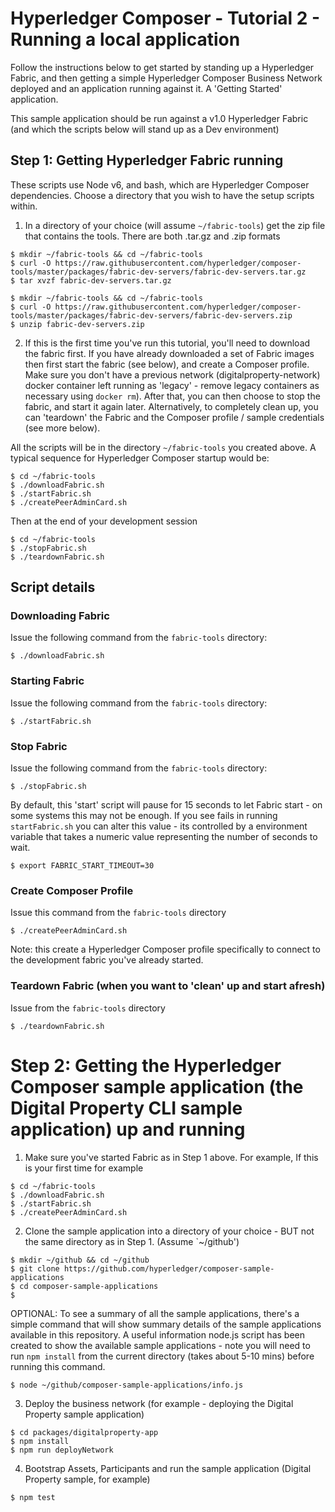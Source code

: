 # Hyperledger Composer - Tutorial 2 - Running a local application

Follow the instructions below to get started by standing up a Hyperledger Fabric, and then getting a simple Hyperledger Composer Business Network deployed and an application running against it. A 'Getting Started' application.

This sample application should be run against a v1.0 Hyperledger Fabric (and which the scripts below will stand up as a Dev environment)

## Step 1: Getting Hyperledger Fabric running

These scripts use Node v6, and bash, which are Hyperledger Composer dependencies. Choose a directory that you wish to have the setup scripts within.

1. In a directory of your choice (will assume `~/fabric-tools`) get the zip file that contains the tools.  There are both .tar.gz and .zip formats
```
$ mkdir ~/fabric-tools && cd ~/fabric-tools
$ curl -O https://raw.githubusercontent.com/hyperledger/composer-tools/master/packages/fabric-dev-servers/fabric-dev-servers.tar.gz
$ tar xvzf fabric-dev-servers.tar.gz

```

```
$ mkdir ~/fabric-tools && cd ~/fabric-tools
$ curl -O https://raw.githubusercontent.com/hyperledger/composer-tools/master/packages/fabric-dev-servers/fabric-dev-servers.zip
$ unzip fabric-dev-servers.zip
```


2. If this is the first time you've run this tutorial, you'll need to download the fabric first. If you have already downloaded a set of Fabric images then first start the fabric (see below), and create a Composer profile.  Make sure you don't have a previous network (digitalproperty-network) docker container left running as 'legacy' - remove legacy containers as necessary using `docker rm`). After that, you can then choose to stop the fabric, and start it again later. Alternatively, to completely clean up, you can 'teardown' the Fabric and the Composer profile / sample credentials (see more below).

All the scripts will be in the directory `~/fabric-tools` you created above.  A typical sequence for Hyperledger Composer startup  would be:

```
$ cd ~/fabric-tools
$ ./downloadFabric.sh
$ ./startFabric.sh
$ ./createPeerAdminCard.sh
```

Then at the end of your development session

```
$ cd ~/fabric-tools
$ ./stopFabric.sh
$ ./teardownFabric.sh
```

## Script details

### Downloading Fabric

Issue the following command from the `fabric-tools` directory:
```
$ ./downloadFabric.sh
```

### Starting Fabric

Issue the following command from the `fabric-tools` directory:
```
$ ./startFabric.sh
```

### Stop Fabric

Issue the following command from the `fabric-tools` directory:
```
$ ./stopFabric.sh
```

By default, this 'start' script will pause for 15 seconds to let Fabric start - on some systems this may not be enough. If you see fails in running `startFabric.sh` you can alter this value - its controlled by a environment variable that takes a numeric value representing the number of seconds to wait.

```
$ export FABRIC_START_TIMEOUT=30
```

### Create Composer Profile

Issue this command from the `fabric-tools` directory
```
$ ./createPeerAdminCard.sh
```

Note: this create a Hyperledger Composer profile specifically to connect to the development fabric you've already started.

### Teardown Fabric (when you want to 'clean' up and start afresh)

Issue from the `fabric-tools` directory
```
$ ./teardownFabric.sh
```

# Step 2: Getting the Hyperledger Composer sample application (the Digital Property CLI sample application) up and running

1. Make sure you've started Fabric as in Step 1 above. For example, If this is your first time for example

```
$ cd ~/fabric-tools
$ ./downloadFabric.sh
$ ./startFabric.sh
$ ./createPeerAdminCard.sh
```

2. Clone the sample application into a directory of your choice - BUT not the same directory as in Step 1. (Assume `~/github')
```
$ mkdir ~/github && cd ~/github
$ git clone https://github.com/hyperledger/composer-sample-applications
$ cd composer-sample-applications
$
```

OPTIONAL: To see a summary of all the sample applications, there's a simple command that will show summary details of the sample applications available in this repository. A useful information node.js script has been created to show the available sample applications - note you will need to run `npm install` from the current directory (takes about 5-10 mins) before running this command.
```
$ node ~/github/composer-sample-applications/info.js
```

3. Deploy the business network (for example - deploying the Digital Property sample application)

```
$ cd packages/digitalproperty-app
$ npm install
$ npm run deployNetwork
```

4. Bootstrap Assets, Participants and run the sample application (Digital Property sample, for example)
```
$ npm test
```
